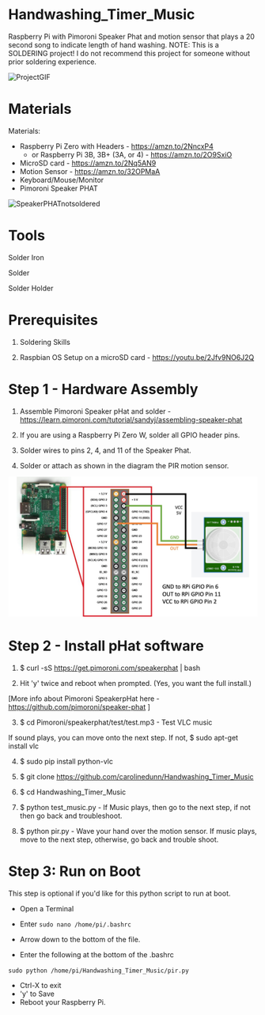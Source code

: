 # Handwashing_Timer_Music
Raspberry Pi with Pimoroni Speaker Phat and motion sensor that plays a 20 second song to indicate length of hand washing.
NOTE: This is a SOLDERING project! I do not recommend this project for someone without prior soldering experience.

![ProjectGIF](https://github.com/carolinedunn/Handwashing_Timer_Music/blob/master/photos/handwashingtimer.gif)

# Materials
Materials:
- Raspberry Pi Zero with Headers - https://amzn.to/2NncxP4
  - or Raspberry Pi 3B, 3B+ (3A, or 4) - https://amzn.to/2O9SxiO
- MicroSD card - https://amzn.to/2Nq5AN9
- Motion Sensor - https://amzn.to/32OPMaA
- Keyboard/Mouse/Monitor
- Pimoroni Speaker PHAT

![SpeakerPHATnotsoldered](https://github.com/carolinedunn/Handwashing_Timer_Music/blob/master/photos/speaker-phat-unsoldered.jpg)

# Tools
Solder Iron

Solder

Solder Holder

# Prerequisites
1. Soldering Skills

2. Raspbian OS Setup on a microSD card - https://youtu.be/2Jfv9NO6J2Q

# Step 1 - Hardware Assembly
1. Assemble Pimoroni Speaker pHat and solder - https://learn.pimoroni.com/tutorial/sandyj/assembling-speaker-phat

2. If you are using a Raspberry Pi Zero W, solder all GPIO header pins.

3. Solder wires to pins 2, 4, and 11 of the Speaker Phat.

4. Solder or attach as shown in the diagram the PIR motion sensor.

![WiringDiagram](https://github.com/carolinedunn/SmartHome_MotionSensor_RPi/blob/master/Wiring%20Diagram-MotionSensor%20to%20RPi.jpg)

# Step 2 - Install pHat software
1. $ curl -sS https://get.pimoroni.com/speakerphat | bash

2. Hit 'y' twice and reboot when prompted. (Yes, you want the full install.)

[More info about Pimoroni SpeakerpHat here - https://github.com/pimoroni/speaker-phat ]

3. $ cd Pimoroni/speakerphat/test/test.mp3 - Test VLC music

If sound plays, you can move onto the next step. If not, $ sudo apt-get install vlc

4. $ sudo pip install python-vlc

5. $ git clone https://github.com/carolinedunn/Handwashing_Timer_Music 

6. $ cd Handwashing_Timer_Music

7. $ python test_music.py - If Music plays, then go to the next step, if not then go back and troubleshoot.

8. $ python pir.py - Wave your hand over the motion sensor. If music plays, move to the next step, otherwise, go back and trouble shoot.


# Step 3: Run on Boot

This step is optional if you'd like for this python script to run at boot.

- Open a Terminal
- Enter
```sudo nano /home/pi/.bashrc```

- Arrow down to the bottom of the file.
- Enter the following at the bottom of the .bashrc

```sudo python /home/pi/Handwashing_Timer_Music/pir.py```

- Ctrl-X to exit
- 'y' to Save
- Reboot your Raspberry Pi.
